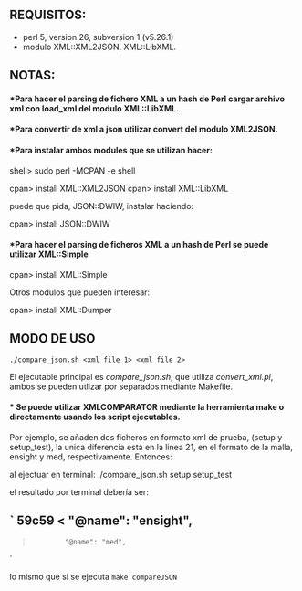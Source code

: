 ## **REQUISITOS:**

- perl 5, version 26, subversion 1 (v5.26.1) 
- modulo XML::XML2JSON, XML::LibXML.

## **NOTAS:**

#### *Para hacer el parsing de fichero XML a un hash de Perl cargar archivo xml con load_xml del modulo XML::LibXML.

#### *Para convertir de xml a json utilizar convert del modulo XML2JSON.

#### *Para instalar ambos modules que se utilizan hacer:

shell> sudo perl -MCPAN -e shell

cpan> install XML::XML2JSON
cpan> install XML::LibXML

puede que pida, JSON::DWIW, instalar haciendo:

cpan> install JSON::DWIW

#### *Para hacer el parsing de ficheros XML a un hash de Perl se puede utilizar XML::Simple

cpan> install XML::Simple

Otros modulos que pueden interesar:

cpan> install XML::Dumper


## **MODO DE USO**

`./compare_json.sh <xml file 1> <xml file 2>`

El ejecutable principal es *compare_json.sh*, que utiliza *convert_xml.pl*, ambos se pueden utlizar por separados mediante Makefile.

#### * Se puede utilizar XMLCOMPARATOR mediante la herramienta make o directamente usando los script ejecutables.

Por ejemplo, se añaden dos ficheros en formato xml de prueba, (setup y setup_test), la unica diferencia está en la linea 21, en el formato de la malla, ensight y med, respectivamente. Entonces:

al ejectuar en terminal:
./compare_json.sh setup setup_test

el resultado por terminal debería ser:

`
59c59
<             "@name": "ensight",
---
>             "@name": "med",
`

lo mismo que si se ejecuta `make compareJSON`

